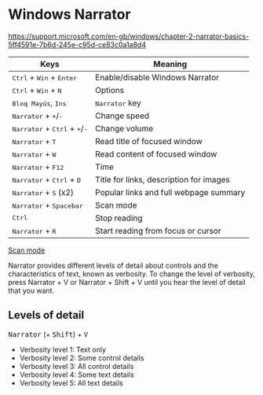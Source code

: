 # Windows Narrator

https://support.microsoft.com/en-gb/windows/chapter-2-narrator-basics-5ff4591e-7b6d-245e-c95d-ce83c0a1a8d4

| Keys                                                              | Meaning                                 |
| ----------------------------------------------------------------- | --------------------------------------- |
| <kbd>Ctrl</kbd> + <kbd>Win</kbd> + <kbd>Enter</kbd>               | Enable/disable Windows Narrator         |
| <kbd>Ctrl</kbd> + <kbd>Win</kbd> + <kbd>N</kbd>                   | Options                                 |
| <kbd>Bloq Mayús</kbd>, <kbd>Ins</kbd>                             | <kbd>Narrator</kbd> key                 |
| <kbd>Narrator</kbd> + <kbd>+</kbd>/<kbd>-</kbd>                   | Change speed                            |
| <kbd>Narrator</kbd> + <kbd>Ctrl</kbd> + <kbd>+</kbd>/<kbd>-</kbd> | Change volume                           |
| <kbd>Narrator</kbd> + <kbd>T</kbd>                                | Read title of focused window            |
| <kbd>Narrator</kbd> + <kbd>W</kbd>                                | Read content of focused window          |
| <kbd>Narrator</kbd> + <kbd>F12</kbd>                              | Time                                    |
| <kbd>Narrator</kbd> + <kbd>Ctrl</kbd> + <kbd>D</kbd>              | Title for links, description for images |
| <kbd>Narrator</kbd> + <kbd>S</kbd> (x2)                           | Popular links and full webpage summary  |
| <kbd>Narrator</kbd> + <kbd>Spacebar</kbd>                         | Scan mode                               |
| <kbd>Ctrl</kbd>                                                   | Stop reading                            |
| <kbd>Narrator</kbd> + <kbd>R</kbd>                                | Start reading from focus or cursor      |

[Scan mode](https://support.microsoft.com/en-gb/windows/chapter-3-using-scan-mode-7b2af804-5a2f-90fd-b0e0-672f7cbbf2da)

Narrator provides different levels of detail about controls and the characteristics of text, known as verbosity. To change the level of verbosity, press Narrator + V or Narrator + Shift + V until you hear the level of detail that you want.

## Levels of detail

<kbd>Narrator</kbd> (+ <kbd>Shift</kbd>) + <kbd>V</kbd>

- Verbosity level 1: Text only
- Verbosity level 2: Some control details
- Verbosity level 3: All control details
- Verbosity level 4: Some text details
- Verbosity level 5: All text details